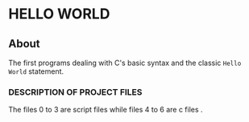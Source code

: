 # HELLO WORLD

## About
The first programs dealing with C's basic syntax and the classic `Hello World` statement.

### DESCRIPTION OF PROJECT FILES
The files 0 to 3 are script files while files 4 to 6 are c files .
